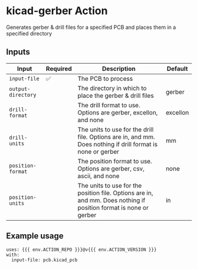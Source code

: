 # kicad-gerber Action

Generates gerber & drill files for a specified PCB and places them in a specified directory

## Inputs

| Input              	| Required 	| Description                                                                                                       	| Default  	|
|--------------------	|----------	|-------------------------------------------------------------------------------------------------------------------	|----------	|
| `input-file`       	| ✅        	| The PCB to process                                                                                                	|          	|
| `output-directory` 	|          	| The directory in which to place the gerber & drill files                                                          	| gerber   	|
| `drill-format`     	|          	| The drill format to use. Options are gerber, excellon, and none                                                   	| excellon 	|
| `drill-units`      	|          	| The units to use for the drill file. Options are in, and mm. Does nothing if drill format is none or gerber       	| mm       	|
| `position-format`  	|          	| The position format to use. Options are gerber, csv, ascii, and none                                              	| none     	|
| `position-units`   	|          	| The units to use for the position file. Options are in, and mm. Does nothing if position format is none or gerber 	| in       	|

## Example usage
```
uses: {{{ env.ACTION_REPO }}}@v{{{ env.ACTION_VERSION }}}
with:
  input-file: pcb.kicad_pcb
```
